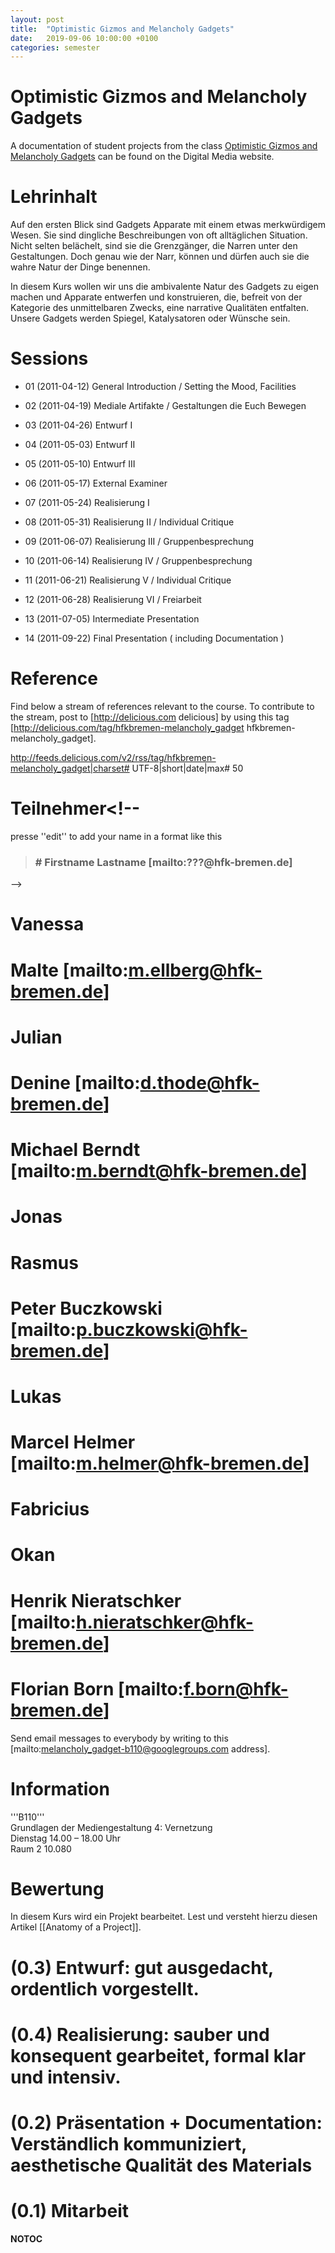 ```yaml
---
layout: post
title:  "Optimistic Gizmos and Melancholy Gadgets"
date:   2019-09-06 10:00:00 +0100
categories: semester
---
```


# Optimistic Gizmos and Melancholy Gadgets

A documentation of student projects from the class [Optimistic Gizmos and Melancholy Gadgets](http://digitalmedia-bremen.de/course/optimistic-gizmos-and-melancholy-gadgets/) can be found on the Digital Media website.

# Lehrinhalt
Auf den ersten Blick sind Gadgets Apparate mit einem etwas merkwürdigem Wesen. Sie sind dingliche Beschreibungen von oft alltäglichen Situation. Nicht selten belächelt, sind sie die Grenzgänger, die Narren unter den Gestaltungen. Doch genau wie der Narr, können und dürfen auch sie die wahre Natur der Dinge benennen.

In diesem Kurs wollen wir uns die ambivalente Natur des Gadgets zu eigen machen und Apparate entwerfen und konstruieren, die, befreit von der Kategorie des unmittelbaren Zwecks, eine narrative Qualitäten entfalten. Unsere Gadgets werden Spiegel, Katalysatoren oder Wünsche sein.


# Sessions
* 01 (2011-04-12) General Introduction / Setting the Mood, Facilities
* 02 (2011-04-19) Mediale Artifakte / Gestaltungen die Euch Bewegen
* 03 (2011-04-26) Entwurf I
* 04 (2011-05-03) Entwurf II
* 05 (2011-05-10) Entwurf III

* 06 (2011-05-17) External Examiner <!--'Patrick Kochlik'-->

* 07 (2011-05-24) Realisierung I
* 08 (2011-05-31) Realisierung II / Individual Critique
* 09 (2011-06-07) Realisierung III / Gruppenbesprechung
* 10 (2011-06-14) Realisierung IV / Gruppenbesprechung
* 11 (2011-06-21) Realisierung V / Individual Critique

* 12 (2011-06-28) Realisierung VI / Freiarbeit
* 13 (2011-07-05) Intermediate Presentation
* 14 (2011-09-22) Final Presentation ( including Documentation )

# Reference
Find below a stream of references relevant to the course. To contribute to the stream, post to [http://delicious.com delicious] by using this tag [http://delicious.com/tag/hfkbremen-melancholy_gadget hfkbremen-melancholy_gadget].

<rss>http://feeds.delicious.com/v2/rss/tag/hfkbremen-melancholy_gadget|charset# UTF-8|short|date|max# 50</rss>

<!--
Or post images and videos to this [http://melancholy_gadget-b110.tumblr.com tumblr]. You need to be invited to participate.

<rss>http://melancholy_gadget-b110.tumblr.com/rss|charset# UTF-8|short|date|max# 50</rss>
-->


# Teilnehmer<!--
presse ''edit'' to add your name in a format like this

<blockquote><h3><nowiki># Firstname Lastname [mailto:???@hfk-bremen.de]</nowiki></h3></blockquote>
-->

# Vanessa
# Malte [mailto:m.ellberg@hfk-bremen.de]
# Julian
# Denine [mailto:d.thode@hfk-bremen.de]
# Michael Berndt [mailto:m.berndt@hfk-bremen.de]
# Jonas
# Rasmus
# Peter Buczkowski [mailto:p.buczkowski@hfk-bremen.de]
# Lukas
# Marcel Helmer [mailto:m.helmer@hfk-bremen.de]
# Fabricius
# Okan
# Henrik Nieratschker [mailto:h.nieratschker@hfk-bremen.de]
# Florian Born [mailto:f.born@hfk-bremen.de]

Send email messages to everybody by writing to this [mailto:melancholy_gadget-b110@googlegroups.com address].


# Information
'''B110'''<br/>
Grundlagen der Mediengestaltung 4: Vernetzung<br/>
Dienstag 14.00 – 18.00 Uhr<br/>
Raum 2 10.080


# Bewertung
In diesem Kurs wird ein Projekt bearbeitet. Lest und versteht hierzu diesen Artikel [[Anatomy of a Project]].

# (0.3) Entwurf: gut ausgedacht, ordentlich vorgestellt.
# (0.4) Realisierung: sauber und konsequent gearbeitet, formal klar und intensiv.
# (0.2) Präsentation + Documentation: Verständlich kommuniziert, aesthetische Qualität des Materials
# (0.1) Mitarbeit


__NOTOC__


